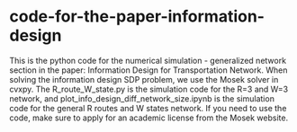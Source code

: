 # code-for-the-paper-information-design

This is the python code for the numerical simulation - generalized network section in the paper: Information Design for Transportation Network. When solving the information design SDP problem, we use the Mosek solver in cvxpy. The R_route_W_state.py is the simulation code for the R=3 and W=3 network, and plot_info_design_diff_network_size.ipynb is the simulation code for the general R routes and W states network. If you need to use the code, make sure to apply for an academic license from the Mosek website. 
